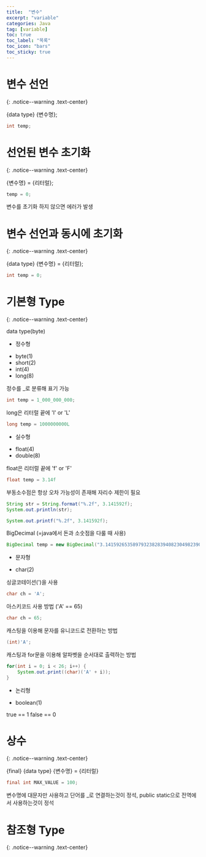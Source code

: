 ```yaml
---
title:  "변수"
excerpt: "variable"
categories: Java
tag: [variable]
toc: true
toc_label: "목록"
toc_icon: "bars"
toc_sticky: true
---
```


# 변수 선언
{: .notice--warning .text-center}

{data type} {변수명};
```java
int temp;
```

# 선언된 변수 초기화
{: .notice--warning .text-center}

{변수명} = {리터럴};
```java
temp = 0;
```
변수를 초기화 하지 않으면 에러가 발생

# 변수 선언과 동시에 초기화
{: .notice--warning .text-center}

{data type} {변수명} = {리터럴};
```java
int temp = 0;
```

# 기본형 Type
{: .notice--warning .text-center}

data type(byte)

- 정수형 
 + byte(1)
 + short(2)
 + int(4)
 + long(8)

정수를 _로 분류해 표기 가능
```java
int temp = 1_000_000_000;
```

long은 리터럴 끝에 'l' or 'L'
```java
long temp = 1000000000L
```

- 실수형
 + float(4)
 + double(8)

float은 리터럴 끝에 'f' or 'F'
```java
float temp = 3.14f
```

부동소수점은 항상 오차 가능성이 존재해 자리수 제한이 필요
```java
String str = String.format("%.2f", 3.141592f);
System.out.println(str);
```

```java
System.out.printf("%.2f", 3.141592f);
```

BigDecimal (=java에서 돈과 소숫점을 다룰 때 사용)
```java
BigDecimal temp = new BigDecimal("3.141592653589793238283940823049823904");
```

- 문자형
 + char(2)

싱글코테이션(')을 사용
```java
char ch = 'A';
```

아스키코드 사용 방법 ('A' == 65)
```java
char ch = 65;
```

캐스팅을 이용해 문자를 유니코드로 전환하는 방법
```java
(int)'A';
```

캐스팅과 for문을 이용해 알파벳을 순서대로 출력하는 방법
```java
for(int i = 0; i < 26; i++) {
    System.out.print((char)('A' + i));
}
```

- 논리형
 + boolean(1)

true == 1
false == 0

# 상수
{: .notice--warning .text-center}

{final} {data type} {변수명} = {리터럴}
```java
final int MAX_VALUE = 100;
```
변수명에 대문자만 사용하고 단어를 _로 연결하는것이 정석, public static으로 전역에서 사용하는것이 정석

# 참조형 Type
{: .notice--warning .text-center}